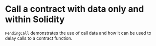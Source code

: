 # Call a contract with data only and within Solidity

`PendingCall` demonstrates the use of call data and how it can be used to delay calls to a contract function.